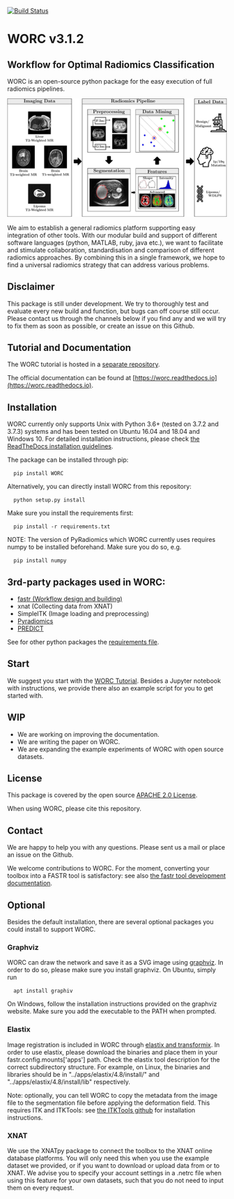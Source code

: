 [![Build Status](https://travis-ci.com/MStarmans91/WORC.svg?token=qyvaeq7Cpwu7hJGB98Gp&branch=master)](https://travis-ci.com/MStarmans91/WORC)

# WORC v3.1.2

## Workflow for Optimal Radiomics Classification

WORC is an open-source python package for the easy execution of full radiomics pipelines.

<img src="images/WORC.jpg" alt="Overview"/>

We aim to establish a general radiomics platform supporting easy integration of other tools. With our modular build
and support of different software languages (python, MATLAB, ruby, java etc.), we want to facilitate and stimulate
collaboration, standardisation and comparison of different radiomics approaches. By combining this in a single framework,
we hope to find a universal radiomics strategy that can address various problems.

## Disclaimer
This package is still under development. We try to thoroughly test and evaluate every new build and function, but
bugs can off course still occur. Please contact us through the channels below if you find any and we will try to fix
them as soon as possible, or create an issue on this Github.

## Tutorial and Documentation
The WORC tutorial is hosted in a [separate repository](https://github.com/MStarmans91/WORCTutorial).

The official documentation can be found at [https://worc.readthedocs.io](https://worc.readthedocs.io).

## Installation

WORC currently only supports Unix with Python 3.6+ (tested on 3.7.2 and 3.7.3) systems and
has been tested on Ubuntu 16.04 and 18.04 and Windows 10. For detailed installation
instructions, please check  [the ReadTheDocs installation guidelines](https://worc.readthedocs.io/en/latest/static/quick_start.html#installation).

The package can be installed through pip:

      pip install WORC

Alternatively, you can directly install WORC from this repository:

      python setup.py install

Make sure you install the requirements first:

      pip install -r requirements.txt

NOTE: The version of PyRadiomics which WORC currently uses requires numpy to be installed beforehand. Make sure you do so, e.g.

      pip install numpy

## 3rd-party packages used in WORC:

 - [fastr (Workflow design and building)](http://fastr.readthedocs.io)
 - xnat (Collecting data from XNAT)
 - SimpleITK (Image loading and preprocessing)
 - [Pyradiomics](https://github.com/radiomics/pyradiomics)
 - [PREDICT](https://github.com/Svdvoort/PREDICTFastr)

See for other python packages the [requirements file](requirements.txt).

## Start
We suggest you start with the [WORC Tutorial](https://github.com/MStarmans91/WORCTutorial).
Besides a Jupyter notebook with instructions, we provide there also an example script for you to get started with.

## WIP
- We are working on improving the documentation.
- We are writing the paper on WORC.
- We are expanding the example experiments of WORC with open source datasets.

## License
This package is covered by the open source [APACHE 2.0 License](APACHE-LICENSE-2.0).

When using WORC, please cite this repository.

## Contact
We are happy to help you with any questions. Please sent us a mail or place an issue on the Github.

We welcome contributions to WORC. For the moment, converting your toolbox into a FASTR tool is satisfactory:
see also [the fastr tool development documentation](https://fastr.readthedocs.io/en/stable/static/user_manual.html#create-your-own-tool).

## Optional
Besides the default installation, there are several optional packages you could install to support WORC.

### Graphviz
WORC can draw the network and save it as a SVG image using [graphviz](https://www.graphviz.org/). In order to do so,
please make sure you install graphviz. On Ubuntu, simply run

      apt install graphiv

On Windows, follow the installation instructions provided on the graphviz website.
Make sure you add the executable to the PATH when prompted.

### Elastix
Image registration is included in WORC through [elastix and transformix](http://elastix.isi.uu.nl/).
In order to use elastix, please download the binaries and place them in your
fastr.config.mounts['apps'] path. Check the elastix tool description for the correct
subdirectory structure. For example, on Linux, the binaries and libraries should be in "../apps/elastix/4.8/install/"  and
"../apps/elastix/4.8/install/lib" respectively.

Note: optionally, you can tell WORC to copy the metadata from the image file
to the segmentation file before applying the deformation field. This requires
ITK and ITKTools: see  [the ITKTools github](https://github.com/ITKTools/ITKTools)
for installation instructions.

### XNAT
We use the XNATpy package to connect the toolbox to the XNAT online database platforms. You will only
need this when you use the example dataset we provided, or if you want to download or upload data from or to XNAT. We advise you to specify
your account settings in a .netrc file when using this feature for your own datasets, such that you do not need to input them on every request.
